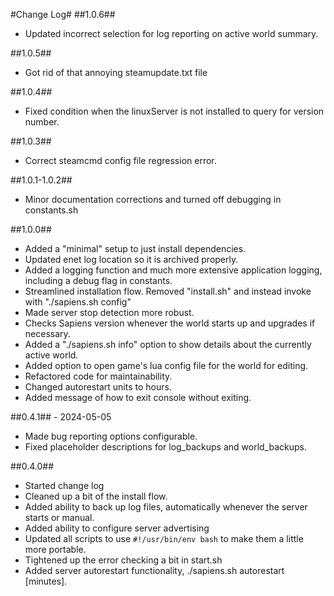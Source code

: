 #Change Log#
##1.0.6##
- Updated incorrect selection for log reporting on active world summary.

##1.0.5##
- Got rid of that annoying steamupdate.txt file

##1.0.4##
- Fixed condition when the linuxServer is not installed to query for version number.

##1.0.3##
- Correct steamcmd config file regression error.

##1.0.1-1.0.2##
- Minor documentation corrections and turned off debugging in constants.sh

##1.0.0##
- Added a "minimal" setup to just install dependencies.
- Updated enet log location so it is archived properly.
- Added a logging function and much more extensive application logging, including a debug flag in constants.
- Streamlined installation flow.  Removed "install.sh" and instead invoke with "./sapiens.sh config"
- Made server stop detection more robust.
- Checks Sapiens version whenever the world starts up and upgrades if necessary.
- Added a "./sapiens.sh info" option to show details about the currently active world.
- Added option to open game's lua config file for the world for editing.
- Refactored code for maintainability.
- Changed autorestart units to hours.
- Added message of how to exit console without exiting.

##0.4.1## - 2024-05-05
- Made bug reporting options configurable.
- Fixed placeholder descriptions for log_backups and world_backups.

##0.4.0##
- Started change log
- Cleaned up a bit of the install flow.
- Added ability to back up log files, automatically whenever the server starts or manual.
- Added ability to configure server advertising
- Updated all scripts to use ``#!/usr/bin/env bash`` to make them a little more portable.
- Tightened up the error checking a bit in start.sh
- Added server autorestart functionality, ./sapiens.sh autorestart [minutes].
